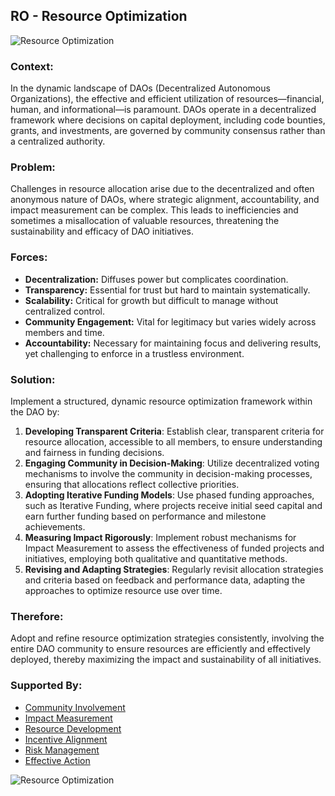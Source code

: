 ## RO - Resource Optimization

![Resource Optimization](./output/illustrations/resource_optimization.png)


### Context:
In the dynamic landscape of DAOs (Decentralized Autonomous Organizations), the effective and efficient utilization of resources—financial, human, and informational—is paramount. DAOs operate in a decentralized framework where decisions on capital deployment, including code bounties, grants, and investments, are governed by community consensus rather than a centralized authority.

### Problem:
Challenges in resource allocation arise due to the decentralized and often anonymous nature of DAOs, where strategic alignment, accountability, and impact measurement can be complex. This leads to inefficiencies and sometimes a misallocation of valuable resources, threatening the sustainability and efficacy of DAO initiatives.

### Forces:
- **Decentralization:** Diffuses power but complicates coordination.
- **Transparency:** Essential for trust but hard to maintain systematically.
- **Scalability:** Critical for growth but difficult to manage without centralized control.
- **Community Engagement:** Vital for legitimacy but varies widely across members and time.
- **Accountability:** Necessary for maintaining focus and delivering results, yet challenging to enforce in a trustless environment.

### Solution:
Implement a structured, dynamic resource optimization framework within the DAO by:
1. **Developing Transparent Criteria**: Establish clear, transparent criteria for resource allocation, accessible to all members, to ensure understanding and fairness in funding decisions.
2. **Engaging Community in Decision-Making**: Utilize decentralized voting mechanisms to involve the community in decision-making processes, ensuring that allocations reflect collective priorities.
3. **Adopting Iterative Funding Models**: Use phased funding approaches, such as Iterative Funding, where projects receive initial seed capital and earn further funding based on performance and milestone achievements.
4. **Measuring Impact Rigorously**: Implement robust mechanisms for Impact Measurement to assess the effectiveness of funded projects and initiatives, employing both qualitative and quantitative methods.
5. **Revising and Adapting Strategies**: Regularly revisit allocation strategies and criteria based on feedback and performance data, adapting the approaches to optimize resource use over time.

### Therefore:
Adopt and refine resource optimization strategies consistently, involving the entire DAO community to ensure resources are efficiently and effectively deployed, thereby maximizing the impact and sustainability of all initiatives.

### Supported By:
* [Community Involvement](./community_involvement.html)
* [Impact Measurement](./impact_measurement.html)
* [Resource Development](./resource_development.html)
* [Incentive Alignment](./incentive_alignment.html)
* [Risk Management](./risk_management.html)
* [Effective Action](./effective_action.html)

![Resource Optimization](./output/resource_optimization_specific_graph.png)
